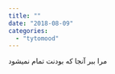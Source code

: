 ```yaml
---
title: ""
date: "2018-08-09"
categories: 
  - "tytomood"
---
```


مرا ببر آنجا که بودنت تمام نمیشود
